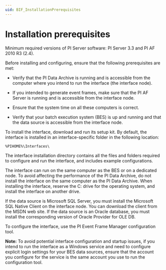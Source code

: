 ```yaml
---
uid: BIF_InstallationPrerequisites
---
```


# Installation prerequisites

Minimum required versions of PI Server software: PI Server 3.3 and PI AF 2010 R3 (2.4).

Before installing and configuring, ensure that the following prerequisites are met:

* Verify that the PI Data Archive is running and is accessible from the computer where you intend to run the interface (the interface node).

* If you intended to generate event frames, make sure that the PI AF Server is running and is accessible from the interface node.

* Ensure that the system time on all these computers is correct.

* Verify that your batch execution system (BES) is up and running and that the data source is accessible from the interface node.

To install the interface, download and run its setup kit. By default, the interface is installed in an interface-specific folder in the following location:

`%PIHOME%\Interfaces\`

The interface installation directory contains all the files and folders required to configure and run the interface, and includes example configurations.

The interface can run on the same computer as the BES or on a dedicated node. To avoid affecting the performance of the PI Data Archive, do not install the interface on the same computer as the PI Data Archive. When installing the interface, reserve the C: drive for the operating system, and install the interface on another drive.

If the data source is Microsoft SQL Server, you must install the Microsoft SQL Native Client on the interface node. You can download the client from the MSDN web site. If the data source is an Oracle database, you must install the corresponding version of Oracle Provider for OLE DB.

To configure the interface, use the PI Event Frame Manager configuration tool.
    
**Note:** To avoid potential interface configuration and startup issues, if you intend to run the interface as a Windows service and need to configure explicit login settings for your BES data sources, ensure that the account you configure for the service is the same account you use to run the configuration tool.

